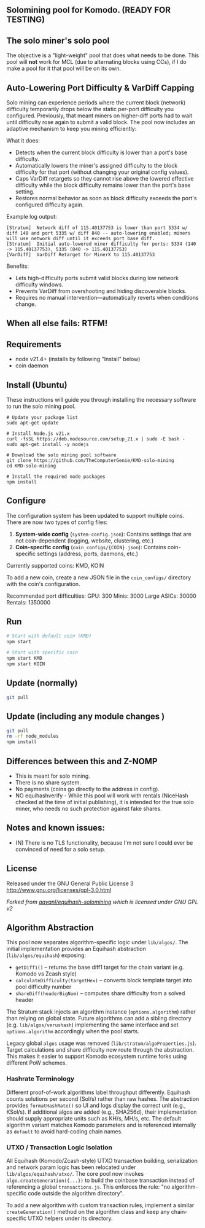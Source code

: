 ## Solomining pool for Komodo. (READY FOR TESTING)

## The solo miner's solo pool
The objective is a "light-weight" pool that does what needs to be done.
This pool will **not** work for MCL (due to alternating blocks using CCs), if I do make a pool for it that pool will be on its own.

Auto-Lowering Port Difficulty & VarDiff Capping
-------------
Solo mining can experience periods where the current block (network) difficulty temporarily drops below the static per-port difficulty you configured. Previously, that meant miners on higher-diff ports had to wait until difficulty rose again to submit a valid block. The pool now includes an adaptive mechanism to keep you mining efficiently:

What it does:
* Detects when the current block difficulty is lower than a port's base difficulty.
* Automatically lowers the miner's assigned difficulty to the block difficulty for that port (without changing your original config values).
* Caps VarDiff retargets so they cannot rise above the lowered effective difficulty while the block difficulty remains lower than the port's base setting.
* Restores normal behavior as soon as block difficulty exceeds the port's configured difficulty again.

Example log output:
```
[Stratum]  Network diff of 115.40137753 is lower than port 5334 w/ diff 140 and port 5335 w/ diff 840 -- auto-lowering enabled; miners will use network diff until it exceeds port base diff.
[Stratum]  Initial auto-lowered miner difficulty for ports: 5334 (140 -> 115.40137753), 5335 (840 -> 115.40137753)
[VarDiff]  VarDiff Retarget for MinerX to 115.40137753
```

Benefits:
* Lets high-difficulty ports submit valid blocks during low network difficulty windows.
* Prevents VarDiff from overshooting and hiding discoverable blocks.
* Requires no manual intervention—automatically reverts when conditions change.

## When all else fails: RTFM!

Requirements
------------
* node v21.4+ (installs by following "Install" below)
* coin daemon 

Install (Ubuntu)
-------------
These instructions will guide you through installing the necessary software to run the solo mining pool.

```shell
# Update your package list
sudo apt-get update

# Install Node.js v21.x
curl -fsSL https://deb.nodesource.com/setup_21.x | sudo -E bash -
sudo apt-get install -y nodejs

# Download the solo mining pool software
git clone https://github.com/TheComputerGenie/KMD-solo-mining
cd KMD-solo-mining

# Install the required node packages
npm install
```

Configure
-------------
The configuration system has been updated to support multiple coins. There are now two types of config files:

1. **System-wide config** (`system-config.json`): Contains settings that are not coin-dependent (logging, website, clustering, etc.)
2. **Coin-specific config** (`coin_configs/{COIN}.json`): Contains coin-specific settings (address, ports, daemons, etc.)

Currently supported coins: KMD, KOIN

To add a new coin, create a new JSON file in the `coin_configs/` directory with the coin's configuration.

Recommended port difficulties:
GPU: 300
Minis: 3000
Large ASICs: 30000
Rentals: 1350000

Run
------------
```bash
# Start with default coin (KMD)
npm start

# Start with specific coin
npm start KMD
npm start KOIN
```

Update (normally)
------------- 
```bash
git pull
```

Update (including any module changes )
------------- 
```bash
git pull
rm -rf node_modules
npm install
```

Differences between this and Z-NOMP
------------
* This is meant for solo mining.
* There is no share system.
* No payments (coins go directly to the address in config).
* NO equihashverify - While this pool will work with rentals (NiceHash checked at the time of initial publishing), it is intended
for the true solo miner, who needs no such protection against fake shares.

Notes and known issues:
------------
* (N) There is no TLS functionality, because I'm not sure I could ever be convinced of need for a solo setup.

License
-------
Released under the GNU General Public License 3
http://www.gnu.org/licenses/gpl-3.0.html

_Forked from [aayanl/equihash-solomining](https://github.com/aayanl/equihash-solomining) which is licensed under GNU GPL v2_

## Algorithm Abstraction

This pool now separates algorithm-specific logic under `lib/algos/`. The initial implementation provides an Equihash abstraction (`lib/algos/equihash`) exposing:

* `getDiff1()` – returns the base diff1 target for the chain variant (e.g. Komodo vs Zcash style)
* `calculateDifficulty(targetHex)` – converts block template target into pool difficulty number
* `shareDiff(headerBigNum)` – computes share difficulty from a solved header

The Stratum stack injects an algorithm instance (`options.algorithm`) rather than relying on global state. Future algorithms can add a sibling directory (e.g. `lib/algos/verushash`) implementing the same interface and set `options.algorithm` accordingly when the pool starts.

Legacy global `algos` usage was removed (`lib/stratum/algoProperties.js`). Target calculations and share difficulty now route through the abstraction. This makes it easier to support Komodo ecosystem runtime forks using different PoW schemes.

### Hashrate Terminology
Different proof-of-work algorithms label throughput differently. Equihash counts solutions per second (Sol/s) rather than raw hashes. The abstraction provides `formatHashRate()` so UI and logs display the correct unit (e.g., KSol/s). If additional algos are added (e.g., SHA256d), their implementation should supply appropriate units such as KH/s, MH/s, etc. The default algorithm variant matches Komodo parameters and is referenced internally as `default` to avoid hard-coding chain names.

### UTXO / Transaction Logic Isolation
All Equihash (Komodo/Zcash-style) UTXO transaction building, serialization and network param logic has been relocated under `lib/algos/equihash/utxo/`. The core pool now invokes `algo.createGeneration({...})` to build the coinbase transaction instead of referencing a global `transactions.js`. This enforces the rule: "no algorithm-specific code outside the algorithm directory".

To add a new algorithm with custom transaction rules, implement a similar `createGeneration()` method on the algorithm class and keep any chain-specific UTXO helpers under its directory.
